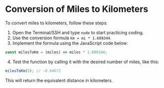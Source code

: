 # Conversion of Miles to Kilometers

To convert miles to kilometers, follow these steps:

1. Open the Terminal/SSH and type `node` to start practicing coding.
2. Use the conversion formula `km = mi * 1.609344`.
3. Implement the formula using the JavaScript code below:

```js
const milesToKm = (miles) => miles * 1.609344;
```

4. Test the function by calling it with the desired number of miles, like this:

```js
milesToKm(5); // ~8.04672
```

This will return the equivalent distance in kilometers.
